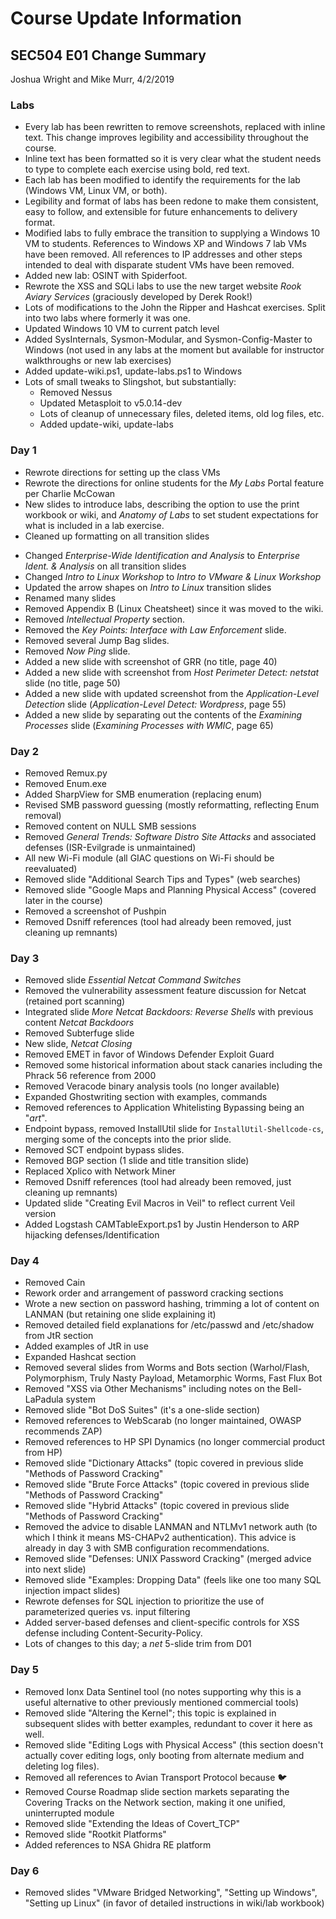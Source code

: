 # Course Update Information

## SEC504 E01 Change Summary

Joshua Wright and Mike Murr, 4/2/2019

### Labs

+ Every lab has been rewritten to remove screenshots, replaced with inline text. This change improves legibility and accessibility throughout the course.
+ Inline text has been formatted so it is very clear what the student needs to type to complete each exercise using bold, red text.
+ Each lab has been modified to identify the requirements for the lab (Windows VM, Linux VM, or both).
+ Legibility and format of labs has been redone to make them consistent, easy to follow, and extensible for future enhancements to delivery format.
+ Modified labs to fully embrace the transition to supplying a Windows 10 VM to students. References to Windows XP and Windows 7 lab VMs have been removed. All references to IP addresses and other steps intended to deal with disparate student VMs have been removed.
+ Added new lab: OSINT with Spiderfoot.
+ Rewrote the XSS and SQLi labs to use the new target website _Rook Aviary Services_ (graciously developed by Derek Rook!)
+ Lots of modifications to the John the Ripper and Hashcat exercises. Split into two labs where formerly it was one.
+ Updated Windows 10 VM to current patch level
+ Added SysInternals, Sysmon-Modular, and Sysmon-Config-Master to Windows (not used in any labs at the moment but available for instructor walkthroughs or new lab exercises)
+ Added update-wiki.ps1, update-labs.ps1 to Windows
+ Lots of small tweaks to Slingshot, but substantially:
  + Removed Nessus
  + Updated Metasploit to v5.0.14-dev
  + Lots of cleanup of unnecessary files, deleted items, old log files, etc.
  + Added update-wiki, update-labs

### Day 1

+ Rewrote directions for setting up the class VMs
+ Rewrote the directions for online students for the _My Labs_ Portal feature per Charlie McCowan
+ New slides to introduce labs, describing the option to use the print workbook or wiki, and _Anatomy of Labs_ to set student expectations for what is included in a lab exercise.
+ Cleaned up formatting on all transition slides
- Changed *Enterprise-Wide Identification and Analysis* to *Enterprise Ident. &
  Analysis* on all transition slides
- Changed *Intro to Linux Workshop* to *Intro to VMware & Linux Workshop*
- Updated the arrow shapes on *Intro to Linux* transition slides
- Renamed many slides
- Removed Appendix B (Linux Cheatsheet) since it was moved to the wiki.
- Removed *Intellectual Property* section.
- Removed the *Key Points: Interface with Law Enforcement* slide.
- Removed several Jump Bag slides.
- Removed *Now Ping* slide.
- Added a new slide with screenshot of GRR (no title, page 40)
- Added a new slide with screenshot from *Host Perimeter Detect: netstat* slide (no title, page 50)
- Added a new slide with updated screenshot from the *Application-Level Detection* slide (*Application-Level Detect: Wordpress*, page 55)
- Added a new slide by separating out the contents of the *Examining Processes* slide (*Examining Processes with WMIC*, page 65)


### Day 2

+ Removed Remux.py
+ Removed Enum.exe
+ Added SharpView for SMB enumeration (replacing enum)
+ Revised SMB password guessing (mostly reformatting, reflecting Enum removal)
+ Removed content on NULL SMB sessions
+ Removed _General Trends: Software Distro Site Attacks_ and associated defenses (ISR-Evilgrade is unmaintained)
+ All new Wi-Fi module (all GIAC questions on Wi-Fi should be reevaluated)
+ Removed slide "Additional Search Tips and Types" (web searches)
+ Removed slide "Google Maps and Planning Physical Access" (covered later in the course)
+ Removed a screenshot of Pushpin
+ Removed Dsniff references (tool had already been removed, just cleaning up remnants)



### Day 3

+ Removed slide _Essential Netcat Command Switches_
+ Removed the vulnerability assessment feature discussion for Netcat (retained port scanning)
+ Integrated slide _More Netcat Backdoors: Reverse Shells_ with previous content _Netcat Backdoors_
+ Removed Subterfuge slide
+ New slide, _Netcat Closing_
+ Removed EMET in favor of Windows Defender Exploit Guard
+ Removed some historical information about stack canaries including the Phrack 56 reference from 2000
+ Removed Veracode binary analysis tools (no longer available)
+ Expanded Ghostwriting section with examples, commands
+ Removed references to Application Whitelisting Bypassing being an "_art_".
+ Endpoint bypass, removed InstallUtil slide for `InstallUtil-Shellcode-cs`, merging some of the concepts into the prior slide.
+ Removed SCT endpoint bypass slides.
+ Removed BGP section (1 slide and title transition slide)
+ Replaced Xplico with Network Miner
+ Removed Dsniff references (tool had already been removed, just cleaning up remnants)
+ Updated slide "Creating Evil Macros in Veil" to reflect current Veil version
+ Added Logstash CAMTableExport.ps1 by Justin Henderson to ARP hijacking defenses/Identification

### Day 4

+ Removed Cain
+ Rework order and arrangement of password cracking sections
+ Wrote a new section on password hashing, trimming a lot of content on LANMAN (but retaining one slide explaining it)
+ Removed detailed field explanations for /etc/passwd and /etc/shadow from JtR section
+ Added examples of JtR in use
+ Expanded Hashcat section
+ Removed several slides from Worms and Bots section (Warhol/Flash, Polymorphism, Truly Nasty Payload, Metamorphic Worms, Fast Flux Bot
+ Removed "XSS via Other Mechanisms" including notes on the Bell-LaPadula system
+ Removed slide "Bot DoS Suites" (it's a one-slide section)
+ Removed references to WebScarab (no longer maintained, OWASP recommends ZAP)
+ Removed references to HP SPI Dynamics (no longer commercial product from HP)
+ Removed slide "Dictionary Attacks" (topic covered in previous slide "Methods of Password Cracking"
+ Removed slide "Brute Force Attacks" (topic covered in previous slide "Methods of Password Cracking"
+ Removed slide "Hybrid Attacks" (topic covered in previous slide "Methods of Password Cracking"
+ Removed the advice to disable LANMAN and NTLMv1 network auth (to which I think it means MS-CHAPv2 authentication). This advice is already in day 3 with SMB configuration recommendations.
+ Removed slide "Defenses: UNIX Password Cracking" (merged advice into next slide)
+ Removed slide "Examples: Dropping Data" (feels like one too many SQL injection impact slides)
+ Rewrote defenses for SQL injection to prioritize the use of parameterized queries vs. input filtering
+ Added server-based defenses and client-specific controls for XSS defense including Content-Security-Policy.
+ Lots of changes to this day; a _net_ 5-slide trim from D01

### Day 5

+ Removed Ionx Data Sentinel tool (no notes supporting why this is a useful alternative to other previously mentioned commercial tools)
+ Removed slide "Altering the Kernel"; this topic is explained in subsequent slides with better examples, redundant to cover it here as well.
+ Removed slide "Editing Logs with Physical Access" (this section doesn't actually cover editing logs, only booting from alternate medium and deleting log files).
+ Removed all references to Avian Transport Protocol because 🐦
+ Removed Course Roadmap slide section markets separating the Covering Tracks on the Network section, making it one unified, uninterrupted module
+ Removed slide "Extending the Ideas of Covert_TCP"
+ Removed slide "Rootkit Platforms"
+ Added references to NSA Ghidra RE platform

### Day 6

+ Removed slides "VMware Bridged Networking", "Setting up Windows", "Setting up Linux" (in favor of detailed instructions in wiki/lab workbook)





